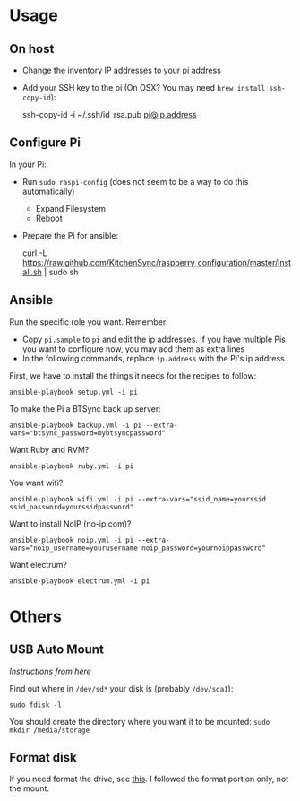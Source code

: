 # Usage

## On host

- Change the inventory IP addresses to your pi address
- Add your SSH key to the pi (On OSX? You may need `brew install ssh-copy-id`):

    ssh-copy-id -i ~/.ssh/id_rsa.pub pi@ip.address

## Configure Pi

In your Pi:

- Run `sudo raspi-config` (does not seem to be a way to do this automatically)
  - Expand Filesystem
  - Reboot
- Prepare the Pi for ansible:

    curl -L https://raw.github.com/KitchenSync/raspberry_configuration/master/install.sh | sudo sh

## Ansible

Run the specific role you want. Remember:

- Copy `pi.sample` to `pi` and edit the ip addresses. If you have multiple Pis you want to configure now, you may add them as extra lines
- In the following commands, replace `ip.address` with the Pi's ip address

First, we have to install the things it needs for the recipes to follow:

    ansible-playbook setup.yml -i pi

To make the Pi a BTSync back up server:

    ansible-playbook backup.yml -i pi --extra-vars="btsync_password=mybtsyncpassword"

Want Ruby and RVM?

    ansible-playbook ruby.yml -i pi

You want wifi?

    ansible-playbook wifi.yml -i pi --extra-vars="ssid_name=yourssid ssid_password=yourssidpassword"

Want to install NoIP (no-ip.com)?

    ansible-playbook noip.yml -i pi --extra-vars="noip_username=yourusername noip_password=yournoippassword"

Want electrum?

    ansible-playbook electrum.yml -i pi

# Others

## USB Auto Mount

_Instructions from [here](http://kwilson.me.uk/blog/force-your-raspberry-pi-to-mount-an-external-usb-drive-every-time-it-starts-up/)_

Find out where in `/dev/sd*` your disk is (probably `/dev/sda1`):

    sudo fdisk -l

You should create the directory where you want it to be mounted: `sudo mkdir /media/storage`

## Format disk

If you need format the drive, see [this](http://www.ehow.com/how_5853059_format-linux-disk.html). I followed the format portion only, not the mount.

